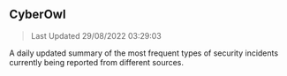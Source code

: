 ## CyberOwl 
> Last Updated 29/08/2022 03:29:03 


A daily updated summary of the most frequent types of security incidents currently being reported from different sources.

